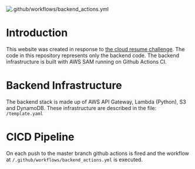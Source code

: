 ![.github/workflows/backend_actions.yml](https://github.com/nquayson/nquayson.com-backend/workflows/.github/workflows/backend_actions.yml/badge.svg)

# Introduction
This website was created in response to [the cloud resume challenge](https://cloudresumechallenge.dev/instructions/). The code in this repository represents only the backend code. The backend infrastructure is built with AWS SAM running on Github Actions CI. 

# Backend Infrastructure
The backend stack is made up of AWS API Gateway, Lambda (Python), S3 and DynamoDB. These infrastructure are described in the file: `/template.yaml`

# CICD Pipeline
On each push to the master branch github actions is fired and the workflow at `/.github/workflows/backend_actions.yml` is executed. 
